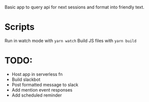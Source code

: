 Basic app to query api for next sessions and format into friendly text.

# Scripts
Run in watch mode with `yarn watch`
Build JS files with `yarn build`


# TODO:
* Host app in serverless fn
* Build slackbot
* Post formatted message to slack
* Add mention event responses
* Add scheduled reminder
